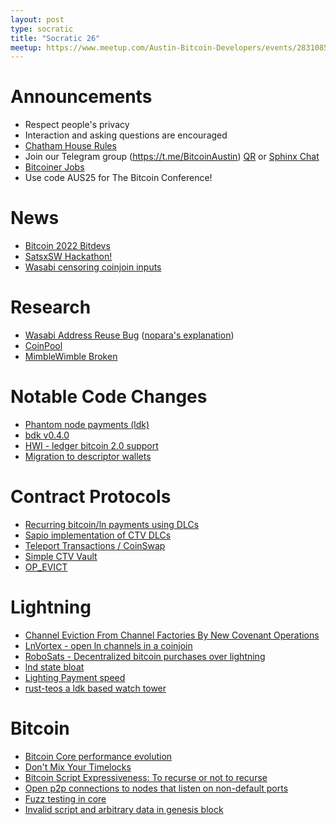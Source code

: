 ```yaml
---
layout: post
type: socratic
title: "Socratic 26"
meetup: https://www.meetup.com/Austin-Bitcoin-Developers/events/283108532/
---
```


# Announcements

- Respect people's privacy
- Interaction and asking questions are encouraged
- [Chatham House Rules](https://www.chathamhouse.org/about-us/chatham-house-rule)
- Join our Telegram group (https://t.me/BitcoinAustin) [QR](../assets/imgs/telegram-group.svg) or [Sphinx Chat](https://tribes.sphinx.chat/t/austintexasbitcoiners)
- [Bitcoiner Jobs](https://bitcoinerjobs.co/)
- Use code AUS25 for The Bitcoin Conference!

# News

- [Bitcoin 2022 Bitdevs](https://www.meetup.com/BitDevsNYC/events/284635231/)
- [SatsxSW Hackathon!](https://www.thrillerbitcoin.com/satsx-hackathon-by-pleb-lab-day-2/)
- [Wasabi censoring coinjoin inputs](https://bitcoinmagazine.com/business/wasabi-wallet-explains-new-bitcoin-censorship)

# Research

- [Wasabi Address Reuse Bug](https://twitter.com/benthecarman/status/1497270907290763270) ([nopara's explanation](https://www.reddit.com/r/CryptoCurrency/comments/syw2bs/wasabi_wallets_coinjoin_feature_has_been_cracked/hyhts39/))
- [CoinPool](https://lists.linuxfoundation.org/pipermail/bitcoin-dev/2022-February/019968.html?s=09)
- [MimbleWimble Broken](https://arxiv.org/abs/2112.13009)

# Notable Code Changes
- [Phantom node payments (ldk)](https://github.com/lightningdevkit/rust-lightning/pull/1199)
- [bdk v0.4.0](https://github.com/bitcoindevkit/bdk-cli/releases/tag/v0.4.0)
- [HWI - ledger bitcoin 2.0 support](https://github.com/bitcoin-core/HWI/pull/550)
- [Migration to descriptor wallets](https://bitcoincore.reviews/19602)

# Contract Protocols
- [Recurring bitcoin/ln payments using DLCs](https://lists.linuxfoundation.org/pipermail/bitcoin-dev/2022-March/020035.html)
- [Sapio implementation of CTV DLCs](https://gist.github.com/JeremyRubin/bcaf58e50e870a55c6e27be0d3b94af0)
- [Teleport Transactions / CoinSwap](https://github.com/bitcoin-teleport/teleport-transactions/)
- [Simple CTV Vault](https://github.com/jamesob/simple-ctv-vault)
- [OP_EVICT](https://lists.linuxfoundation.org/pipermail/bitcoin-dev/2022-February/019926.html)

# Lightning
- [Channel Eviction From Channel Factories By New Covenant Operations](https://lists.linuxfoundation.org/pipermail/lightning-dev/2022-February/003479.html)
- [LnVortex - open ln channels in a coinjoin](https://github.com/benthecarman/ln-vortex)
- [RoboSats - Decentralized bitcoin purchases over lightning](https://github.com/Reckless-Satoshi/robosats)  
- [lnd state bloat](https://mobile.twitter.com/roasbeef/status/1498065396993200130)
- [Lighting Payment speed](https://blog.lnrouter.app/lightning-payment-speed-2022)
- [rust-teos a ldk based watch tower](https://twitter.com/sr_gi/status/1502327696134713348?s=20&t=Cuyj6m9_0-bqYY6MarEo3A)

# Bitcoin
- [Bitcoin Core performance evolution](https://blog.lopp.net/bitcoin-core-performance-evolution/)
- [Don't Mix Your Timelocks](https://medium.com/blockstream/dont-mix-your-timelocks-d9939b665094)
- [Bitcoin Script Expressiveness: To recurse or not to recurse](https://bitcoinops.org/en/newsletters/2022/03/09/)
- [Open p2p connections to nodes that listen on non-default ports](https://bitcoincore.reviews/23542)
- [Fuzz testing in core](https://twitter.com/MarcoFalke/status/1497215035617202176)
- [Invalid script and arbitrary data in genesis block](https://bitcoin.stackexchange.com/questions/112439/how-can-the-genesis-block-contain-arbitrary-data-on-it-if-the-script-is-invalid)

